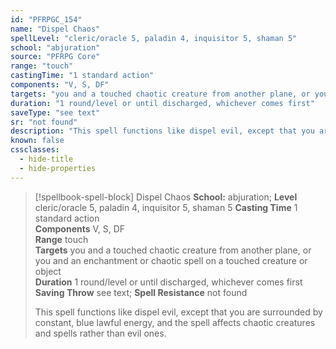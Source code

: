 ```yaml
---
id: "PFRPGC_154"
name: "Dispel Chaos"
spellLevel: "cleric/oracle 5, paladin 4, inquisitor 5, shaman 5"
school: "abjuration"
source: "PFRPG Core"
range: "touch"
castingTime: "1 standard action"
components: "V, S, DF"
targets: "you and a touched chaotic creature from another plane, or you and an enchantment or chaotic spell on a touched creature or object"
duration: "1 round/level or until discharged, whichever comes first"
saveType: "see text"
sr: "not found"
description: "This spell functions like dispel evil, except that you are surrounded by constant, blue lawful energy, and the spell affects chaotic creatures and spells rather than evil ones."
known: false
cssclasses:
  - hide-title
  - hide-properties
---
```


> [!spellbook-spell-block] Dispel Chaos
> **School:** abjuration; **Level** cleric/oracle 5, paladin 4, inquisitor 5, shaman 5
> **Casting Time** 1 standard action  
> **Components** V, S, DF  
> **Range** touch  
> **Targets** you and a touched chaotic creature from another plane, or you and an enchantment or chaotic spell on a touched creature or object  
> **Duration** 1 round/level or until discharged, whichever comes first  
> **Saving Throw** see text; **Spell Resistance** not found
> 
> This spell functions like dispel evil, except that you are surrounded by constant, blue lawful energy, and the spell affects chaotic creatures and spells rather than evil ones.